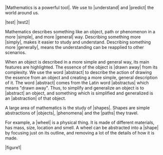 |Mathematics is a powerful tool|. We use to |understand| and |predict| the world around us.

|test|  |test2|


Mathematics describes something like an object, path or phenomenon in a more |simple|, and more |general| way. Describing something more |simply|, makes it easier to study and understand. Describing something more |generally|, means the understanding can be reapplied to other scenarios.

When an object is described in a more simple and general way, its main features are highlighted. The essence of the object is |drawn away| from its complexity. We use the word |abstract| to describe the action of drawing the essence from an object and creating a more simple, general description of it. The word |abstract| comes from the Latin word |abstractus| which means "drawn away". Thus, to simplify and generalize an object is to |abstract| an object, and something which is simplified and generalized is an |abstraction| of that object.

A large area of mathematics is the study of |shapes|. Shapes are simple abstractions of |objects|, |phenomena| and the |paths| they travel.

For example, a |wheel| is a physical thing. It is made of different materials, has mass, size, location and smell. A wheel can be abstracted into a |shape| by focusing just on its outline, and removing a lot of the details of how it is made.

|figure1|
